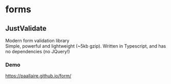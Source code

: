 # forms

## JustValidate
Modern form validation library<br />Simple, powerful and lightweight (~5kb gzip). Written in Typescript, and has no dependencies (no JQuery!)

### Demo
https://paallaire.github.io/form/
